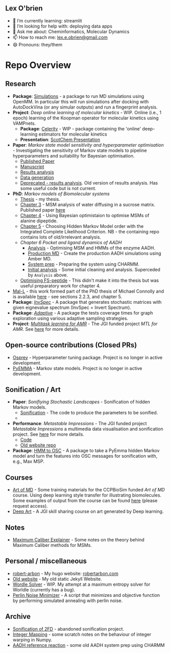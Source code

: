 ## Lex O'brien

- 🌱 I’m currently learning: streamlit
- 🤔 I’m looking for help with: deploying data apps
- 💬 Ask me about: Cheminformatics, Molecular Dynamics 
- 📫 How to reach me: lex.e.obrien@gmail.com
- 😄 Pronouns: they/them


# Repo Overview

## Research

- **Package**: [Simulations](https://github.com/RobertArbon/simulations) - a package to run MD simulations using OpenMM. In particular this will run simulations after docking with AutoDockVina (or any simular outputs) and run a fingerprint analysis. 
- **Project**: *Deep online learning of molecular kinetics* - WIP.  Online (i.e., 1 epoch) learning of the Koopman operator for molecular kinetics using VAMPnets.
  - **Package**: [Celerity](https://github.com/RobertArbon/online_kinetics) - WIP - package containing the 'online' deep-learning estimators for molecular kinetics
  - **Presentation**: [ScotChem Presentation](https://github.com/RobertArbon/online_kinetics/blob/main/docs/presentation/ScotChem.pdf)
- **Paper**: *Markov state model sensitivity and hyperparameter optimisation* -  Investigating the sensitivity of Markov state models to pipeline hyperparameters and suitability for Bayesian optimisation.
  - [Published Paper](https://pubs.acs.org/doi/10.1021/acs.jctc.3c01134)
  - [Manuscript](https://github.com/RobertArbon/MSM-Hyperparameter-Optimisation)
  - [Results analysis](https://github.com/RobertArbon/msm_sensitivity_analysis)
  - [Data generation](https://github.com/RobertArbon/msm_sensitivity)
  - [Deprecated - results analysis](https://github.com/RobertArbon/msm_hyperparameter_optimisation). Old version of results analysis. Has some useful code but is not current.
- **PhD**:  *Markov models of Biomolecular systems*
  - [Thesis](https://github.com/RobertArbon/Rob-Arbon-Thesis) - my thesis.
  - [Chapter 3](https://github.com/RobertArbon/water_diffusion) - MSM analysis of water diffusing in a sucrose matrix. Published paper [here](https://doi.org/10.1039/C9SC06228A)
  - [Chapter 4](https://github.com/RobertArbon/alanine_dipeptide) - Using Bayesian optimistaion to optimise MSMs of alanine dipeptide.
  - [Chapter 5](https://github.com/RobertArbon/four_well_analysis/tree/master/Three-Four-Well-Selection) - Choosing Hidden Markov Model order with the Integrated Complete Likelihood Criterion. NB - the containing repo contains lots of old/irrelevant analysis.
  - *Chapter 6 Pocket and ligand dynamics of AADH*
    - [Analysis](https://github.com/RobertArbon/AADH) - Optimising MSM and HMMs of the enzyme AADH.
    - [Production MD](https://github.com/RobertArbon/aadh_amber) - Create the production AADH simulations using Amber MD.
    - [System prep](https://github.com/RobertArbon/aadh_msm) - Preparing the system using CHARMM.
    - [Initial analysis](https://github.com/RobertArbon/AADH_Analysis) - Some initial cleaning and analysis.  Superceded by `Analysis` above. 
  - [Optimising FS-peptide](https://github.com/RobertArbon/optimize-fs-peptide) - This didn't make it into the thesis but was useful preparatory work for chapter 4.
- [Mal-L](https://github.com/RobertArbon/Mal_L) - this work formed part of the PhD thesis of Michael Connolly and is available [here](https://research-information.bris.ac.uk/ws/portalfiles/portal/317460439/Final_Copy_2022_01_25_Connolly_M_PhD_Redacted.pdf) - see sections 2.2.3, and chapter 5.
- **Package**: *[InvSpec](https://github.com/RobertArbon/invspec)* - A package that generates stochastic matrices with given eignevalue spectrum (InvSpec = Invert Spectrum). 
- **Package**: *[Adaptive](https://github.com/RobertArbon/adaptive)* - A package the tests coverage times for graph exploration using various adaptive sampling strategies.
- **Project**: *[Multitask learning for AMR](https://github.com/RobertArbon/multitask_learning_for_AMR)* - The JGI funded project *MTL for AMR*. See [here](https://www.bristol.ac.uk/golding/our-research/life-sciences/multitask-learning-for-amr/) for more details.

##  Open-source contributions (Closed PRs)
- [Osprey](https://github.com/msmbuilder/osprey/pulls?q=is%3Apr+author%3ARobertArbon+is%3Aclosed) - Hyperparameter tuning package. Project is no longer in active development.
- [PyEMMA](https://github.com/markovmodel/PyEMMA/pulls?q=is%3Apr+author%3ARobertArbon+is%3Aclosed+) - Markov state models. Project is no longer in active development. 

## Sonification / Art
- **Paper**: *Sonifiying Stochastic Landscapes* - Sonification of hidden Markov models.
  - [Sonification](https://github.com/RobertArbon/sonification) - The code to produce the parameters to be sonified.
  - 
- **Performance**: *Metastable Impressions* - The JGI funded project *Metastable Impressions* a multimedia data visualisation and sonification project. See [here](https://www.bristol.ac.uk/golding/our-research/digital-humanities/metastable-impressions/) for more details.
  - [Code](https://github.com/RobertArbon/metastable_impressions)
  - [Old website repo](https://github.com/RobertArbon/metastable-impressions)
- **Package**: [HMM to OSC](https://github.com/RobertArbon/hmm_to_osc) - A package to take a PyEmma hidden Markov model and turn the features into OSC messages for sonification with, e.g., Max MSP. 

## Courses 
- [Art of MD](https://github.com/RobertArbon/art_of_md) - Some training materials for the CCPBioSim funded *Art of MD* course. Using deep learning style transfer for illustrating biomolecules. Some examples of output from the course can be found [here](https://drive.google.com/drive/u/0/folders/1MUUMO9rf9WJHoX3rmv4ww5gPdbXkQUva) (please request access). 
- [Deep Art](https://github.com/RobertArbon/deep_art_course) - A JGI skill sharing course on art generated by Deep learning. 

## Notes 
- [Maximum Caliber Explainer](https://github.com/RobertArbon/MaxCal_Explainer/tree/main) - Some notes on the theory behind Maximum Caliber methods for MSMs.

## Personal / miscellaneous
- [robert-arbon](https://github.com/RobertArbon/robert-arbon) - My hugo website: [robertarbon.com](https://robertarbon.com)
- [Old website](https://github.com/RobertArbon/robertarbon.github.io) - My old static Jekyll Website.  
- [Wordle Solver](https://github.com/RobertArbon/wordle_solver) - WIP. My attempt at a maximum entropy solver for Worldle (currently has a bug). 
- [Perlin Noise Minimizer](https://github.com/RobertArbon/perlin_minimization) - A script that minimizes and objective function by performing simulated annealing with perlin noise. 

## Archive
- [Sonification of 2FD](https://github.com/RobertArbon/sonification_2fd) - abandoned sonification project.
- [Integer Mapping](https://github.com/RobertArbon/integer_mapping) - some scratch notes on the behaviour of integer warping in Numpy.
- [AADH reference reaction](https://github.com/RobertArbon/AADH_ref_rxn) - some old AADH system prep using CHARMM

